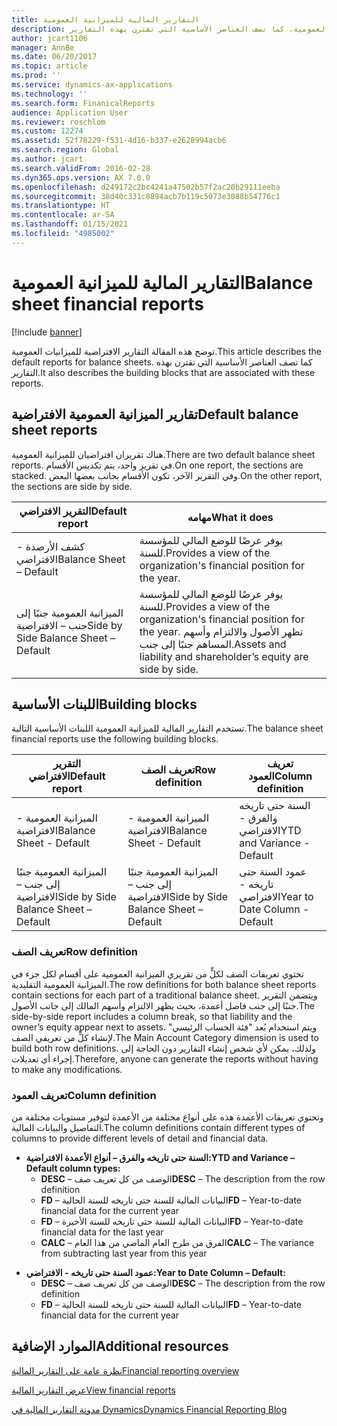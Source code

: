 ```yaml
---
title: التقارير المالية للميزانية العمومية
description: توضح هذه المقالة التقارير الافتراضية للميزانيات العمومية. كما تصف العناصر الأساسية التي تقترن بهذه التقارير.
author: jcart1106
manager: AnnBe
ms.date: 06/20/2017
ms.topic: article
ms.prod: ''
ms.service: dynamics-ax-applications
ms.technology: ''
ms.search.form: FinanicalReports
audience: Application User
ms.reviewer: roschlom
ms.custom: 12274
ms.assetid: 52f78229-f531-4d16-b337-e2628994acb6
ms.search.region: Global
ms.author: jcart
ms.search.validFrom: 2016-02-28
ms.dyn365.ops.version: AX 7.0.0
ms.openlocfilehash: d249172c2bc4241a47502b57f2ac20b29111eeba
ms.sourcegitcommit: 38d40c331c8894acb7b119c5073e3088b54776c1
ms.translationtype: HT
ms.contentlocale: ar-SA
ms.lasthandoff: 01/15/2021
ms.locfileid: "4985002"
---
```

# <a name="balance-sheet-financial-reports"></a><span data-ttu-id="fa736-104">التقارير المالية للميزانية العمومية</span><span class="sxs-lookup"><span data-stu-id="fa736-104">Balance sheet financial reports</span></span>

[!include [banner](../includes/banner.md)]

<span data-ttu-id="fa736-105">توضح هذه المقالة التقارير الافتراضية للميزانيات العمومية.</span><span class="sxs-lookup"><span data-stu-id="fa736-105">This article describes the default reports for balance sheets.</span></span> <span data-ttu-id="fa736-106">كما تصف العناصر الأساسية التي تقترن بهذه التقارير.</span><span class="sxs-lookup"><span data-stu-id="fa736-106">It also describes the building blocks that are associated with these reports.</span></span> 

<a name="default-balance-sheet-reports"></a><span data-ttu-id="fa736-107">تقارير الميزانية العمومية الافتراضية</span><span class="sxs-lookup"><span data-stu-id="fa736-107">Default balance sheet reports</span></span>
-----------------------------

<span data-ttu-id="fa736-108">هناك تقريران افتراضيان للميزانية العمومية.</span><span class="sxs-lookup"><span data-stu-id="fa736-108">There are two default balance sheet reports.</span></span> <span data-ttu-id="fa736-109">في تقرير واحد، يتم تكديس الأقسام.</span><span class="sxs-lookup"><span data-stu-id="fa736-109">On one report, the sections are stacked.</span></span> <span data-ttu-id="fa736-110">وفي التقرير الآخر، تكون الأقسام بجانب بعضها البعض.</span><span class="sxs-lookup"><span data-stu-id="fa736-110">On the other report, the sections are side by side.</span></span>

| <span data-ttu-id="fa736-111">التقرير الافتراضي</span><span class="sxs-lookup"><span data-stu-id="fa736-111">Default report</span></span>                       | <span data-ttu-id="fa736-112">مهامه</span><span class="sxs-lookup"><span data-stu-id="fa736-112">What it does</span></span>                                                                                                                           |
|--------------------------------------|----------------------------------------------------------------------------------------------------------------------------------------|
| <span data-ttu-id="fa736-113">كشف الأرصدة - الافتراضي</span><span class="sxs-lookup"><span data-stu-id="fa736-113">Balance Sheet – Default</span></span>              | <span data-ttu-id="fa736-114">يوفر عرضًا للوضع المالي للمؤسسة للسنة.</span><span class="sxs-lookup"><span data-stu-id="fa736-114">Provides a view of the organization's financial position for the year.</span></span>                                                                 |
| <span data-ttu-id="fa736-115">الميزانية العمومية جنبًا إلى جنب – الافتراضية</span><span class="sxs-lookup"><span data-stu-id="fa736-115">Side by Side Balance Sheet – Default</span></span> | <span data-ttu-id="fa736-116">يوفر عرضًا للوضع المالي للمؤسسة للسنة.</span><span class="sxs-lookup"><span data-stu-id="fa736-116">Provides a view of the organization's financial position for the year.</span></span> <span data-ttu-id="fa736-117">تظهر الأصول والالتزام وأسهم المساهم جنبًا إلى جنب.</span><span class="sxs-lookup"><span data-stu-id="fa736-117">Assets and liability and shareholder’s equity are side by side.</span></span> |

## <a name="building-blocks"></a><span data-ttu-id="fa736-118">اللبنات الأساسية</span><span class="sxs-lookup"><span data-stu-id="fa736-118">Building blocks</span></span>
<span data-ttu-id="fa736-119">تستخدم التقارير المالية للميزانية العمومية اللبنات الأساسية التالية.</span><span class="sxs-lookup"><span data-stu-id="fa736-119">The balance sheet financial reports use the following building blocks.</span></span>

| <span data-ttu-id="fa736-120">التقرير الافتراضي</span><span class="sxs-lookup"><span data-stu-id="fa736-120">Default report</span></span>                       | <span data-ttu-id="fa736-121">تعريف الصف</span><span class="sxs-lookup"><span data-stu-id="fa736-121">Row definition</span></span>                       | <span data-ttu-id="fa736-122">تعريف العمود</span><span class="sxs-lookup"><span data-stu-id="fa736-122">Column definition</span></span>             |
|--------------------------------------|--------------------------------------|-------------------------------|
| <span data-ttu-id="fa736-123">الميزانية العمومية - الافتراضية</span><span class="sxs-lookup"><span data-stu-id="fa736-123">Balance Sheet - Default</span></span>              | <span data-ttu-id="fa736-124">الميزانية العمومية - الافتراضية</span><span class="sxs-lookup"><span data-stu-id="fa736-124">Balance Sheet - Default</span></span>              | <span data-ttu-id="fa736-125">السنة حتى تاريخه والفرق - الافتراضي</span><span class="sxs-lookup"><span data-stu-id="fa736-125">YTD and Variance - Default</span></span>    |
| <span data-ttu-id="fa736-126">الميزانية العمومية جنبًا إلى جنب – الافتراضية</span><span class="sxs-lookup"><span data-stu-id="fa736-126">Side by Side Balance Sheet – Default</span></span> | <span data-ttu-id="fa736-127">الميزانية العمومية جنبًا إلى جنب – الافتراضية</span><span class="sxs-lookup"><span data-stu-id="fa736-127">Side by Side Balance Sheet – Default</span></span> | <span data-ttu-id="fa736-128">عمود السنة حتى تاريخه - الافتراضي</span><span class="sxs-lookup"><span data-stu-id="fa736-128">Year to Date Column - Default</span></span> |

### <a name="row-definition"></a><span data-ttu-id="fa736-129">تعريف الصف</span><span class="sxs-lookup"><span data-stu-id="fa736-129">Row definition</span></span>

<span data-ttu-id="fa736-130">تحتوي تعريفات الصف لكلٍّ من تقريري الميزانية العمومية على أقسام لكل جزء في الميزانية العمومية التقليدية.</span><span class="sxs-lookup"><span data-stu-id="fa736-130">The row definitions for both balance sheet reports contain sections for each part of a traditional balance sheet.</span></span> <span data-ttu-id="fa736-131">ويتضمن التقرير جنبًا إلى جنب فاصل أعمدة، بحيث يظهر الالتزام وأسهم المالك إلى جانب الأصول.</span><span class="sxs-lookup"><span data-stu-id="fa736-131">The side-by-side report includes a column break, so that liability and the owner’s equity appear next to assets.</span></span> <span data-ttu-id="fa736-132">ويتم استخدام بُعد "فئة الحساب الرئيسي" لإنشاء كلٍّ من تعريفي الصف.</span><span class="sxs-lookup"><span data-stu-id="fa736-132">The Main Account Category dimension is used to build both row definitions.</span></span> <span data-ttu-id="fa736-133">ولذلك، يمكن لأي شخص إنشاء التقارير دون الحاجة إلى إجراء أي تعديلات.</span><span class="sxs-lookup"><span data-stu-id="fa736-133">Therefore, anyone can generate the reports without having to make any modifications.</span></span>

### <a name="column-definition"></a><span data-ttu-id="fa736-134">تعريف العمود</span><span class="sxs-lookup"><span data-stu-id="fa736-134">Column definition</span></span>

<span data-ttu-id="fa736-135">وتحتوي تعريفات الأعمدة هذه على أنواع مختلفة من الأعمدة لتوفير مستويات مختلفة من التفاصيل والبيانات المالية.</span><span class="sxs-lookup"><span data-stu-id="fa736-135">The column definitions contain different types of columns to provide different levels of detail and financial data.</span></span>

-   <span data-ttu-id="fa736-136">**السنة حتى تاريخه والفرق – أنواع الأعمدة الافتراضية:**</span><span class="sxs-lookup"><span data-stu-id="fa736-136">**YTD and Variance – Default column types:**</span></span>
    -   <span data-ttu-id="fa736-137">**DESC** – الوصف من كل تعريف صف</span><span class="sxs-lookup"><span data-stu-id="fa736-137">**DESC** – The description from the row definition</span></span>
    -   <span data-ttu-id="fa736-138">**FD** – البيانات المالية للسنة حتى تاريخه للسنة الحالية</span><span class="sxs-lookup"><span data-stu-id="fa736-138">**FD** – Year-to-date financial data for the current year</span></span>
    -   <span data-ttu-id="fa736-139">**FD** – البيانات المالية للسنة حتى تاريخه للسنة الأخيرة</span><span class="sxs-lookup"><span data-stu-id="fa736-139">**FD** – Year-to-date financial data for the last year</span></span>
    -   <span data-ttu-id="fa736-140">**CALC** – الفرق من طرح العام الماضي من هذا العام</span><span class="sxs-lookup"><span data-stu-id="fa736-140">**CALC** – The variance from subtracting last year from this year</span></span>

<!-- -->

-   <span data-ttu-id="fa736-141">**عمود السنة حتى تاريخه - الافتراضي:**</span><span class="sxs-lookup"><span data-stu-id="fa736-141">**Year to Date Column – Default:**</span></span>
    -   <span data-ttu-id="fa736-142">**DESC** – الوصف من كل تعريف صف</span><span class="sxs-lookup"><span data-stu-id="fa736-142">**DESC** – The description from the row definition</span></span>
    -   <span data-ttu-id="fa736-143">**FD** – البيانات المالية للسنة حتى تاريخه للسنة الحالية</span><span class="sxs-lookup"><span data-stu-id="fa736-143">**FD** – Year-to-date financial data for the current year</span></span>



<a name="additional-resources"></a><span data-ttu-id="fa736-144">الموارد الإضافية</span><span class="sxs-lookup"><span data-stu-id="fa736-144">Additional resources</span></span>
--------

[<span data-ttu-id="fa736-145">نظرة عامة على التقارير المالية</span><span class="sxs-lookup"><span data-stu-id="fa736-145">Financial reporting overview</span></span>](financial-reporting-getting-started.md)

[<span data-ttu-id="fa736-146">عرض التقارير المالية</span><span class="sxs-lookup"><span data-stu-id="fa736-146">View financial reports</span></span>](view-financial-reports.md)

[<span data-ttu-id="fa736-147">مدونة التقارير المالية في Dynamics</span><span class="sxs-lookup"><span data-stu-id="fa736-147">Dynamics Financial Reporting Blog</span></span>](https://blogs.msdn.com/b/dynamics_financial_reporting/)



